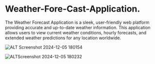 # Weather-Fore-Cast-Application.
The Weather Forecast Application is a sleek, user-friendly web platform providing accurate and up-to-date weather information. This application allows users to view current weather conditions, hourly forecasts, and extended weather predictions for any location worldwide.

![ALT Screenshot 2024-12-05 180154](https://github.com/user-attachments/assets/e0179ee6-6da6-4d64-bc81-ca5744c658ae)


![ALTScreenshot 2024-12-05 180232](https://github.com/user-attachments/assets/acfb5eb7-10bf-4af7-992c-c5f84aaaafc3)




